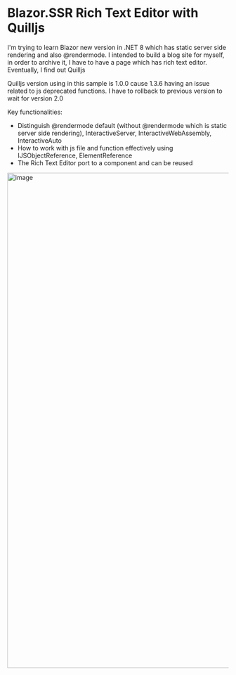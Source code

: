 # Blazor.SSR Rich Text Editor with Quilljs

I'm trying to learn Blazor new version in .NET 8 which has static server side rendering and also @rendermode. 
I intended to build a blog site for myself, in order to archive it, I have to have a page which has rich text editor.
Eventually, I find out Quilljs

Quilljs version using in this sample is 1.0.0 cause 1.3.6 having an issue related to js deprecated functions. I have to rollback to previous version to wait for version 2.0

Key functionalities:
- Distinguish @rendermode default (without @rendermode which is static server side rendering), InteractiveServer, InteractiveWebAssembly, InteractiveAuto
- How to work with js file and function effectively using IJSObjectReference, ElementReference
- The Rich Text Editor port to a component and can be reused

<img width="1127" alt="image" src="https://github.com/chuannguyen1208/Blazor.SSR/assets/93895222/4fe6c5d9-84d8-4a0a-9d9d-1200f2dd9620">

